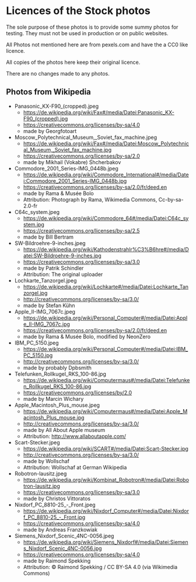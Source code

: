 # Licences of the Stock photos

The sole purpose of these photos is to provide some summy photos for testing.
They must not be used in production or on public websites.

All Photos not mentioned here are from pexels.com and have the a CC0 like licence.

All copies of the photos here keep their original licence.

There are no changes made to any photos.

## Photos from Wikipedia

- Panasonic_KX-F90_(cropped).jpeg
  - https://de.wikipedia.org/wiki/Fax#/media/Datei:Panasonic_KX-F90_(cropped).jpg
  - https://creativecommons.org/licenses/by-sa/4.0
  - made by Georgfotoart
- Moscow_Polytechnical_Museum,_Soviet_fax_machine.jpeg
  - https://de.wikipedia.org/wiki/Fax#/media/Datei:Moscow_Polytechnical_Museum,_Soviet_fax_machine.jpg
  - https://creativecommons.org/licenses/by-sa/2.0
  - made by Mikhail (Vokabre) Shcherbakov
- Commodore_2001_Series-IMG_0448b.jpeg
  - https://de.wikipedia.org/wiki/Commodore_International#/media/Datei:Commodore_2001_Series-IMG_0448b.jpg
  - https://creativecommons.org/licenses/by-sa/2.0/fr/deed.en
  - made by Rama & Musée Bolo
  - Attribution: Photograph by Rama, Wikimedia Commons, Cc-by-sa-2.0-fr
- C64c_system.jpeg
  - https://de.wikipedia.org/wiki/Commodore_64#/media/Datei:C64c_system.jpg
  - https://creativecommons.org/licenses/by-sa/2.5
  - made by Bill Bertram
- SW-Bildroehre-9-inches.jpeg
  - https://de.wikipedia.org/wiki/Kathodenstrahlr%C3%B6hre#/media/Datei:SW-Bildroehre-9-inches.jpg
  - https://creativecommons.org/licenses/by-sa/3.0
  - made by Patrik Schindler
  - Attribution: The original uploader
- Lochkarte_Tanzorgel.jpeg
  - https://de.wikipedia.org/wiki/Lochkarte#/media/Datei:Lochkarte_Tanzorgel.jpg
  - http://creativecommons.org/licenses/by-sa/3.0/
  - made by Stefan Kühn
- Apple_II-IMG_7067c.jpeg
  - https://de.wikipedia.org/wiki/Personal_Computer#/media/Datei:Apple_II-IMG_7067c.jpg
  - https://creativecommons.org/licenses/by-sa/2.0/fr/deed.en
  - made by Rama & Musée Bolo, modified by NeonZero
- IBM_PC_5150.jpeg
  - https://de.wikipedia.org/wiki/Personal_Computer#/media/Datei:IBM_PC_5150.jpg
  - http://creativecommons.org/licenses/by-sa/3.0/
  - made by probably Dpbsmith
- Telefunken_Rollkugel_RKS_100-86.jpg
  - https://de.wikipedia.org/wiki/Computermaus#/media/Datei:Telefunken_Rollkugel_RKS_100-86.jpg
  - https://creativecommons.org/licenses/by/2.0
  - made by Marcin Wichary
- Apple_Macintosh_Plus_mouse.jpeg
  - https://de.wikipedia.org/wiki/Computermaus#/media/Datei:Apple_Macintosh_Plus_mouse.jpg
  - http://creativecommons.org/licenses/by-sa/3.0/
  - made by All About Apple museum
  - Attribution: http://www.allaboutapple.com/
- Scart-Stecker.jpeg
  - https://de.wikipedia.org/wiki/SCART#/media/Datei:Scart-Stecker.jpg
  - http://creativecommons.org/licenses/by-sa/3.0/
  - made by Wollschaf
  - Attribution: Wollschaf at German Wikipedia
- Robotron-lausitz.jpeg
  - https://de.wikipedia.org/wiki/Kombinat_Robotron#/media/Datei:Robotron-lausitz.jpg
  - https://creativecommons.org/licenses/by-sa/3.0
  - made by Christos Vittoratos
- Nixdorf_PC_8810-25_-_Front.jpeg
  - https://de.wikipedia.org/wiki/Nixdorf_Computer#/media/Datei:Nixdorf_PC_8810-25_-_Front.jpg
  - https://creativecommons.org/licenses/by-sa/4.0
  - made by Andreas Franzkowiak
- Siemens_Nixdorf_Scenic_4NC-0056.jpeg
  - https://de.wikipedia.org/wiki/Siemens_Nixdorf#/media/Datei:Siemens_Nixdorf_Scenic_4NC-0056.jpg
  - https://creativecommons.org/licenses/by-sa/4.0
  - made by Raimond Spekking
  - Attribution: © Raimond Spekking / CC BY-SA 4.0 (via Wikimedia Commons)
